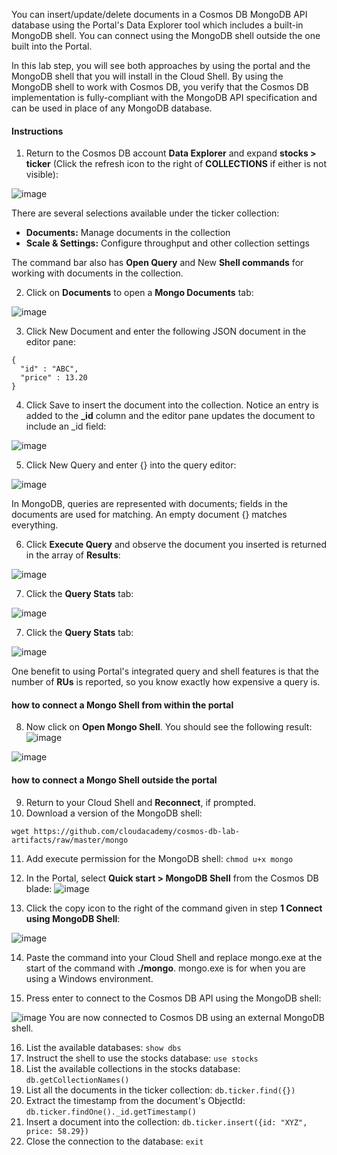 You can insert/update/delete documents in a Cosmos DB MongoDB API database using the Portal's Data Explorer tool which includes a built-in MongoDB shell. 
You can connect using the MongoDB shell outside the one built into the Portal.

In this lab step, you will see both approaches by using the portal and the MongoDB shell that you will install in the Cloud Shell. 
By using the MongoDB shell to work with Cosmos DB, you verify that the Cosmos DB implementation is fully-compliant with the MongoDB API specification and can be used in
place of any MongoDB database.

#### Instructions

1. Return to the Cosmos DB account **Data Explorer** and expand **stocks > ticker** (Click the refresh icon to the right of **COLLECTIONS** if either is not visible):

![image](https://user-images.githubusercontent.com/12064832/189886367-0b01d29e-ba40-4c7d-92a9-beb67bc1aefa.png)

There are several selections available under the ticker collection:

- **Documents:** Manage documents in the collection
- **Scale & Settings:** Configure throughput and other collection settings

The command bar also has **Open Query** and New **Shell commands** for working with documents in the collection.

2. Click on **Documents** to open a **Mongo Documents** tab:

![image](https://user-images.githubusercontent.com/12064832/189886711-6198bfc2-181e-4a1d-9e19-98201ddf920d.png)

3. Click New Document and enter the following JSON document in the editor pane:

```
{
  "id" : "ABC",
  "price" : 13.20
}
```

4. Click Save to insert the document into the collection.
Notice an entry is added to the **_id** column and the editor pane updates the document to include an _id field:

![image](https://user-images.githubusercontent.com/12064832/189886969-c202332b-79f9-4884-ad26-de6a7a335f64.png)

5. Click New Query and enter {} into the query editor:

![image](https://user-images.githubusercontent.com/12064832/189887321-21a462b7-84bf-47ee-afd7-573ecb5d1b27.png)

In MongoDB, queries are represented with documents; fields in the documents are used for matching. An empty document {} matches everything.

6. Click **Execute Query** and observe the document you inserted is returned in the array of **Results**:

![image](https://user-images.githubusercontent.com/12064832/189887385-7e9e12bb-7971-4323-bd8a-fa83ddc80ec5.png)

7. Click the **Query Stats** tab:

![image](https://user-images.githubusercontent.com/12064832/189887429-b8be6eae-2044-49a7-8b10-1291b4d543d7.png)

7. Click the **Query Stats** tab:

![image](https://user-images.githubusercontent.com/12064832/189887562-0d4ea51c-665e-459d-89ec-d96306338a63.png)

One benefit to using Portal's integrated query and shell features is that the number of **RUs** is reported, so you know exactly how expensive a query is.

#### how to connect a Mongo Shell from within the portal

8.  Now click on **Open Mongo Shell**. You should see the following result:
![image](https://user-images.githubusercontent.com/12064832/189887689-15f9efc0-3ebf-4fe4-b3bb-b108a4fba2a3.png)

![image](https://user-images.githubusercontent.com/12064832/189887651-e70e4c11-8a80-481f-a931-9a77c66908dd.png)

#### how to connect a Mongo Shell outside the portal
9. Return to your Cloud Shell and **Reconnect**, if prompted.
10. Download a version of the MongoDB shell:

```
wget https://github.com/cloudacademy/cosmos-db-lab-artifacts/raw/master/mongo
```

11. Add execute permission for the MongoDB shell:   `chmod u+x mongo`
12. In the Portal, select **Quick start > MongoDB Shell** from the Cosmos DB blade:
![image](https://user-images.githubusercontent.com/12064832/189891048-0864164c-8205-4cf5-b407-8bdaedddd1ed.png)

13. Click the copy icon to the right of the command given in step **1 Connect using MongoDB Shell**:

![image](https://user-images.githubusercontent.com/12064832/189891124-3e6d8884-9e24-4c5a-ad9a-973f8a12f212.png)

14. Paste the command into your Cloud Shell and replace mongo.exe at the start of the command with **./mongo**.
mongo.exe is for when you are using a Windows environment.

15. Press enter to connect to the Cosmos DB API using the MongoDB shell:

![image](https://user-images.githubusercontent.com/12064832/189891195-bf214b0e-102c-4ad9-a6c0-1f6ad157e96b.png)
You are now connected to Cosmos DB using an external MongoDB shell.

16. List the available databases: `show dbs`
17. Instruct the shell to use the stocks database: `use stocks`
18. List the available collections in the stocks database: `db.getCollectionNames()`
19. List all the documents in the ticker collection: `db.ticker.find({})`
20. Extract the timestamp from the document's ObjectId: `db.ticker.findOne()._id.getTimestamp()`
21. Insert a document into the collection: `db.ticker.insert({id: "XYZ", price: 58.29})`
22. Close the connection to the database: `exit`



















